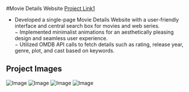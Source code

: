 #Movie Details Website
[Project Link1](https://pratibha1662.github.io/moviedetailwebsite/)
- Developed a single-page Movie Details Website with a user-friendly interface and central search box for movies and 
  web series.  
− Implemented minimalist animations for an aesthetically pleasing design and seamless user experience.   
− Utilized OMDB API calls to fetch details such as rating, release year, genre, plot, and cast based on 
  keywords.

## Project Images

![Image](https://github.com/user-attachments/assets/c3ead91b-ec18-4dfd-b5b4-0ec0efe93bd2)
![Image](https://github.com/user-attachments/assets/747b0304-89c5-466d-8f09-482a1785bbbf)
![Image](https://github.com/user-attachments/assets/926c1bea-2fdc-48e9-a4c1-438d437e82f8)
![Image](https://github.com/user-attachments/assets/4d7304a4-b1bb-4b1c-ab6f-e01be2479d57)
